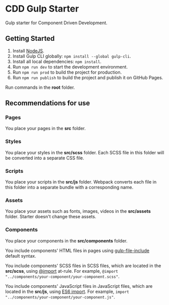 # CDD Gulp Starter

Gulp starter for Component Driven Development.

## Getting Started

1. Install [NodeJS](https://nodejs.org/en/).
2. Install Gulp CLI globally: `npm install --global gulp-cli`.
3. Install all local dependencies: `npm install`.
4. Run `npm run dev` to start the development environment.
5. Run `npm run prod` to build the project for production.
6. Run `npm run publish` to build the project and publish it on GitHub Pages.

Run commands in the **root** folder.

## Recommendations for use

### Pages

You place your pages in the **src** folder.

### Styles

You place your styles in the **src/scss** folder. Each SCSS file in this folder will be converted into a separate CSS file.

### Scripts

You place your scripts in the **src/js** folder. Webpack converts each file in this folder into a separate bundle with a corresponding name.

### Assets

You place your assets such as fonts, images, videos in the **src/assets** folder. Starter doesn't change these assets.

### Components

You place your components in the **src/components** folder.

You include components' HTML files in pages using [gulp-file-include](https://www.npmjs.com/package/gulp-file-include) default syntax.

You include components' SCSS files in SCSS files, which are located in the **src/scss**, using [@import](https://sass-lang.com/documentation/at-rules/import) at-rule. For example,
`@import "../components/your-component/your-component.scss"`.

You include components' JavaScript files in JavaScript files, which are located in the **src/js**, using [ES6 import](https://developer.mozilla.org/en-US/docs/Web/JavaScript/Reference/Statements/import). For example,
`import "../components/your-component/your-component.js"`.